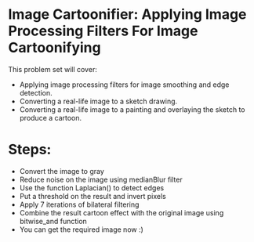 # Image Cartoonifier: Applying Image Processing Filters For Image Cartoonifying

This problem set will cover:
- Applying image processing filters for image smoothing and edge detection.
- Converting a real-life image to a sketch drawing.
- Converting a real-life image to a painting and overlaying the sketch to produce a cartoon. 

#  Steps:
-  Convert the image to gray
-  Reduce noise on the image using medianBlur filter
-  Use the function Laplacian() to detect edges
-  Put a threshold on the result and invert pixels
-  Apply 7 iterations of bilateral filtering
-  Combine the result cartoon effect with the original image using bitwise_and function
-  You can get the required image now :)

